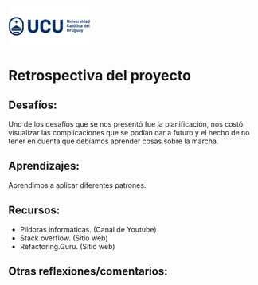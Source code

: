 ![UCU](https://github.com/ucudal/PII_Conceptos_De_POO/raw/master/Assets/logo-ucu.png)

# Retrospectiva del proyecto

## Desafíos:

Uno de los desafíos que se nos presentó fue la planificación, nos costó visualizar las complicaciones que se podían dar a futuro y el hecho de no tener en cuenta que debíamos aprender cosas sobre la marcha.

## Aprendizajes:

Aprendimos a aplicar diferentes patrones.

## Recursos:

- Pildoras informáticas. (Canal de Youtube)
- Stack overflow. (Sitio web)
- Refactoring.Guru. (Sitio web)

## Otras reflexiones/comentarios: